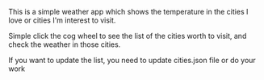 This is a simple weather app which shows the temperature in the cities I love or cities I'm interest to visit.

Simple click the cog wheel to see the list of the cities worth to visit, and check the weather in those cities.

If you want to update the list, you need to update cities.json file or do your work
